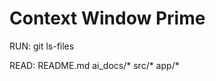 # Context Window Prime

RUN:
    git ls-files

READ:
    README.md
    ai_docs/*
    src/*
    app/*